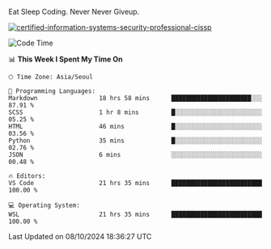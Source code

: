 Eat Sleep Coding.
Never Never Giveup.

[![certified-information-systems-security-professional-cissp](https://user-images.githubusercontent.com/44606727/157613689-acd84ec6-5f8f-4e79-89d9-a8d51f033634.png)](https://www.credly.com/badges/f394a010-85a0-450b-9136-8043af01d71c/public_url)

<!--START_SECTION:waka-->
![Code Time](http://img.shields.io/badge/Code%20Time-3%2C483%20hrs%2010%20mins-blue)

📊 **This Week I Spent My Time On** 

```text
🕑︎ Time Zone: Asia/Seoul

💬 Programming Languages: 
Markdown                 18 hrs 58 mins      ██████████████████████░░░   87.91 % 
SCSS                     1 hr 8 mins         █░░░░░░░░░░░░░░░░░░░░░░░░   05.25 % 
HTML                     46 mins             █░░░░░░░░░░░░░░░░░░░░░░░░   03.56 % 
Python                   35 mins             █░░░░░░░░░░░░░░░░░░░░░░░░   02.76 % 
JSON                     6 mins              ░░░░░░░░░░░░░░░░░░░░░░░░░   00.48 % 

🔥 Editors: 
VS Code                  21 hrs 35 mins      █████████████████████████   100.00 % 

💻 Operating System: 
WSL                      21 hrs 35 mins      █████████████████████████   100.00 % 
```


 Last Updated on 08/10/2024 18:36:27 UTC
<!--END_SECTION:waka-->
